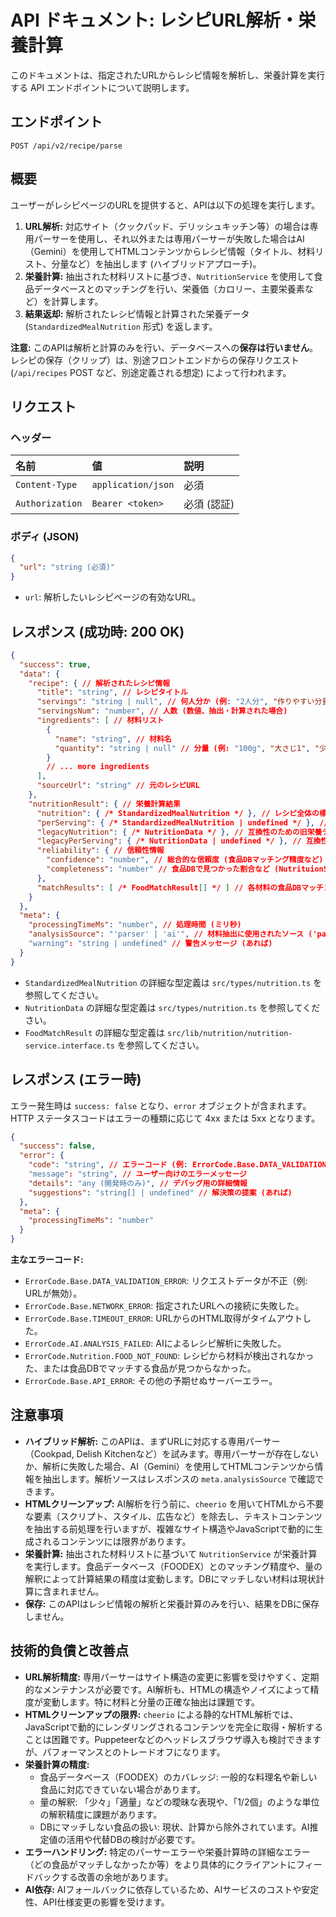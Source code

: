 # API ドキュメント: レシピURL解析・栄養計算

このドキュメントは、指定されたURLからレシピ情報を解析し、栄養計算を実行する API エンドポイントについて説明します。

## エンドポイント

`POST /api/v2/recipe/parse`

## 概要

ユーザーがレシピページのURLを提供すると、APIは以下の処理を実行します。

1.  **URL解析:** 対応サイト（クックパッド、デリッシュキッチン等）の場合は専用パーサーを使用し、それ以外または専用パーサーが失敗した場合はAI（Gemini）を使用してHTMLコンテンツからレシピ情報（タイトル、材料リスト、分量など）を抽出します (ハイブリッドアプローチ)。
2.  **栄養計算:** 抽出された材料リストに基づき、`NutritionService` を使用して食品データベースとのマッチングを行い、栄養価（カロリー、主要栄養素など）を計算します。
3.  **結果返却:** 解析されたレシピ情報と計算された栄養データ (`StandardizedMealNutrition` 形式) を返します。

**注意:** このAPIは解析と計算のみを行い、データベースへの**保存は行いません**。レシピの保存（クリップ）は、別途フロントエンドからの保存リクエスト (`/api/recipes` POST など、別途定義される想定) によって行われます。

## リクエスト

### ヘッダー

| 名前           | 値                 | 説明    |
| :------------- | :----------------- | :------ |
| `Content-Type` | `application/json` | 必須    |
| `Authorization`| `Bearer <token>`   | 必須 (認証) |

### ボディ (JSON)

```json
{
  "url": "string (必須)"
}
```

* `url`: 解析したいレシピページの有効なURL。

## レスポンス (成功時: 200 OK)

```json
{
  "success": true,
  "data": {
    "recipe": { // 解析されたレシピ情報
      "title": "string", // レシピタイトル
      "servings": "string | null", // 何人分か (例: "2人分", "作りやすい分量", null)
      "servingsNum": "number", // 人数 (数値、抽出・計算された場合)
      "ingredients": [ // 材料リスト
        {
          "name": "string", // 材料名
          "quantity": "string | null" // 分量 (例: "100g", "大さじ1", "少々", null)
        }
        // ... more ingredients
      ],
      "sourceUrl": "string" // 元のレシピURL
    },
    "nutritionResult": { // 栄養計算結果
      "nutrition": { /* StandardizedMealNutrition */ }, // レシピ全体の標準化栄養データ (合計値)
      "perServing": { /* StandardizedMealNutrition | undefined */ }, // 1人前あたりの標準化栄養データ (計算可能な場合)
      "legacyNutrition": { /* NutritionData */ }, // 互換性のための旧栄養データ形式 (合計値)
      "legacyPerServing": { /* NutritionData | undefined */ }, // 互換性のための旧1人前データ
      "reliability": { // 信頼性情報
        "confidence": "number", // 総合的な信頼度 (食品DBマッチング精度など)
        "completeness": "number" // 食品DBで見つかった割合など (NutrituionServiceが計算)
      },
      "matchResults": [ /* FoodMatchResult[] */ ] // 各材料の食品DBマッチング結果 (NutritionServiceが返す)
    }
  },
  "meta": {
    "processingTimeMs": "number", // 処理時間 (ミリ秒)
    "analysisSource": "'parser' | 'ai'", // 材料抽出に使用されたソース ('parser': 専用パーサー, 'ai': AI)
    "warning": "string | undefined" // 警告メッセージ (あれば)
  }
}
```

*   `StandardizedMealNutrition` の詳細な型定義は `src/types/nutrition.ts` を参照してください。
*   `NutritionData` の詳細な型定義は `src/types/nutrition.ts` を参照してください。
*   `FoodMatchResult` の詳細な型定義は `src/lib/nutrition/nutrition-service.interface.ts` を参照してください。

## レスポンス (エラー時)

エラー発生時は `success: false` となり、`error` オブジェクトが含まれます。HTTP ステータスコードはエラーの種類に応じて 4xx または 5xx となります。

```json
{
  "success": false,
  "error": {
    "code": "string", // エラーコード (例: ErrorCode.Base.DATA_VALIDATION_ERROR)
    "message": "string", // ユーザー向けのエラーメッセージ
    "details": "any (開発時のみ)", // デバッグ用の詳細情報
    "suggestions": "string[] | undefined" // 解決策の提案 (あれば)
  },
  "meta": {
    "processingTimeMs": "number"
  }
}
```

**主なエラーコード:**

*   `ErrorCode.Base.DATA_VALIDATION_ERROR`: リクエストデータが不正（例: URLが無効）。
*   `ErrorCode.Base.NETWORK_ERROR`: 指定されたURLへの接続に失敗した。
*   `ErrorCode.Base.TIMEOUT_ERROR`: URLからのHTML取得がタイムアウトした。
*   `ErrorCode.AI.ANALYSIS_FAILED`: AIによるレシピ解析に失敗した。
*   `ErrorCode.Nutrition.FOOD_NOT_FOUND`: レシピから材料が検出されなかった、または食品DBでマッチする食品が見つからなかった。
*   `ErrorCode.Base.API_ERROR`: その他の予期せぬサーバーエラー。

## 注意事項

*   **ハイブリッド解析:** このAPIは、まずURLに対応する専用パーサー（Cookpad, Delish Kitchenなど）を試みます。専用パーサーが存在しないか、解析に失敗した場合、AI（Gemini）を使用してHTMLコンテンツから情報を抽出します。解析ソースはレスポンスの `meta.analysisSource` で確認できます。
*   **HTMLクリーンアップ:** AI解析を行う前に、`cheerio` を用いてHTMLから不要な要素（スクリプト、スタイル、広告など）を除去し、テキストコンテンツを抽出する前処理を行いますが、複雑なサイト構造やJavaScriptで動的に生成されるコンテンツには限界があります。
*   **栄養計算:** 抽出された材料リストに基づいて `NutritionService` が栄養計算を実行します。食品データベース（FOODEX）とのマッチング精度や、量の解釈によって計算結果の精度は変動します。DBにマッチしない材料は現状計算に含まれません。
*   **保存:** このAPIはレシピ情報の解析と栄養計算のみを行い、結果をDBに保存しません。

## 技術的負債と改善点

*   **URL解析精度:** 専用パーサーはサイト構造の変更に影響を受けやすく、定期的なメンテナンスが必要です。AI解析も、HTMLの構造やノイズによって精度が変動します。特に材料と分量の正確な抽出は課題です。
*   **HTMLクリーンアップの限界:** `cheerio` による静的なHTML解析では、JavaScriptで動的にレンダリングされるコンテンツを完全に取得・解析することは困難です。Puppeteerなどのヘッドレスブラウザ導入も検討できますが、パフォーマンスとのトレードオフになります。
*   **栄養計算の精度:**
    *   食品データベース（FOODEX）のカバレッジ: 一般的な料理名や新しい食品に対応できていない場合があります。
    *   量の解釈: 「少々」「適量」などの曖昧な表現や、「1/2個」のような単位の解釈精度に課題があります。
    *   DBにマッチしない食品の扱い: 現状、計算から除外されています。AI推定値の活用や代替DBの検討が必要です。
*   **エラーハンドリング:** 特定のパーサーエラーや栄養計算時の詳細なエラー（どの食品がマッチしなかったか等）をより具体的にクライアントにフィードバックする改善の余地があります。
*   **AI依存:** AIフォールバックに依存しているため、AIサービスのコストや安定性、API仕様変更の影響を受けます。

``` 